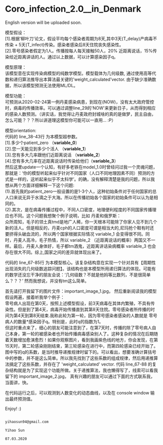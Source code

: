 # Coro_infection_2.0__in_Denmark
English version will be uploaded soon.


模型假设：  
[1].根据‘柳叶刀’论文，假设平均每个感染者周期为8天,其中3天(T_delay)产病毒不传染 + 5天(T_infect)传染。感染者感染后8天住院丧失感染性。  
[2].零号感染者假定为1人。传播按每人每天接触50人，20% 近距离说话，15%传染给近距离讲话的人。通过以上数据，可以计算感染因子q。
  
模型原理：  
该模型意在实现传染病模型的纯数学模型。模型载体为几何级数, 通过使用高等代数和递归算法推导出本算法最关键的'weight_calculated'vector. 由于缺少准确数据，所以该模型预测无法使用ML/DL。
  
模型功能：  
可预测从2020-02-24第一例丹麦感染病患，到现在(NOW)，没有太大政府管控时，病毒的传播效率。可以通过调整line_29的'NOW'来更新日子，从而得到相应的感染人数预测。（讲实话，我觉得让丹麦政府封城啥的真的是做梦，民主自由，怎么可能？？？所以讲道理这模型你可能可以一直用...  :P）

模型orientation:  
代码的 line_38-43行 为本模型超参数。  
[1].多少个patient_zero  （__variable_0__）   
[2].您一天能见到多少个活人 （__variable_1__）  
[3].您有多大几率跟他们近距离说话 （__variable_2__）  
[4].您有多大几率在近距离说话时传染给他们（__variable_3__）  
然后这里update一个认知，有好多老铁在model_1.0时曾经问过我一个灵魂问题，那就是：‘你的模型听起来似乎针对不同国家（人口不同地理因素不同）预测的方式是一样的，这听起来似乎不太科学’。的确，没有解释清楚是我的问题，所以我想从两个方面详细解释一下这个问题:    
(1).首先我的patient_zero一般设置的是1-3个人，这种初始条件对于任何国家的总人口来说无异于水滴之于大海。所以在传播初始各个国家的初始条件可以认为是相同的。  
(2).其次，是在病毒传播过程中，不同人口密度，地理便利程度的不同国家传播理应也不同。这个问题我想聚个例子说明，比如 丹麦和俄罗斯：    
众所周知，毛子的领土真tmd是地广人稀，你一天根本可能除了你家人见不到几个新的活人。但是相反的，丹麦cph的人口密度可谓是相当大的,尼玛抢个鞋有时还要挤得头破血流的，所以两个国家根据实际情况 variable_1 会变得很不同。同时，丹麦人高冷，毛子热情，所以 variable_2 （近距离说话的概率）两国又不一样。最后，丹麦人身体好，毛子都tm酒鬼，近距离讲话染病概率 variable_3 也会存在很大不同。综上,国家之间的差异就体现出来了。  
  
  
代码的 line_67-85行 为本模型核心。该复杂结构意在实现一个针对具有【周期性出现消失的几何级数追踪问题】。该结构也是本模型所用递归算法的体现。可能有的数学还没忘干净的朋友会说：‘几何级数？不就是他妈等比数列，不是很简单么？？？’ 然而我想说，并没有tm这么简单。

首先请打开我留下的图片文件：important_image_1.jpg， 然后重新阅读我的模型假设两遍，接着听我举个例子：  
零号病人出现在第0天，按照上述模型假设，前3天病毒在其体内繁殖，不具有传染性。但是到了第4天，病毒开始传播直到其第8天住院。零号感染者所传播的时间为第4天到第8天结束.我称此轮为第一轮，因为零号感染者感染的人数就是 零号病人的数量*感染因子q。特别是，此时q的指数为1。  
但这时重点来了，细心的朋友可能注意到了，在第7天时，传播的除了零号病人自己本身，第一轮的被感染者也开始传播病毒感染别人了。这种复杂的情况在后期随着天数增加愈演愈烈！如果你观察图片，看到我画紫色线的地方，你会发现，在第15天时，第二轮感染刚刚结束，第三轮感染在进行中，而第四轮感染已经开始了。图中写的q的系数，是当时推导递推规律时留下的。可以看出，想要准确计算括号中的参数，并不是这么简单。所以我先找到了这些系数的组成规律，然后用递推算法搞定了这些系数，并存在了 'weight_calculated' vector. 代码 line_67-88 的复杂结构就是为了实现这个功能所做。关于递推算法，我也懒得写了，线索可以看我留下的 important_image_2.jpg， 真有兴趣的朋友可以通过下面的方式联系我，当面讲，快。

在代码运行之后，可以观测到人数变化的动态曲线，以及在 console window 输出最终预测值。

Enjoy! :)


                                                                                                    yihaosun94@gmail.com
                                                                                                               Yihao Sun
                                                                                                              07.03.2020
